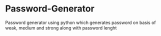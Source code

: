 # Password-Generator
Password generator using python which generates password on basis of weak, medium and strong along with password lenght
